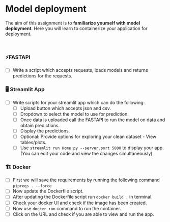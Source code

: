 # Model deployment 


The aim of this assignment is to **familiarize yourself with model deployment**. Here you will learn to containerize your application for deployment.

<br>

### ⚡FASTAPI 

- [ ] Write a script which accepts requests, loads models and returns predictions for the requests.

### 🖥️	Streamlit App

- [ ] Write scripts for your streamlit app which can do the following:
  - [ ] Upload button which accepts json and csv.
  - [ ] Dropdown to select the model to use for prediction.
  - [ ] Once data is uploaded call the FASTAPI to run the model on data and obtain predictions.
  - [ ] Display the predictions.
  - [ ] Optional: Provide options for exploring your clean dataset - View tables/plots.
  - [ ] Use `streamlit run Home.py --server.port 5000` to display your app. (You can edit your code and view the changes simultaneously)
     
### 🏗️ Docker

- [ ] First we will save the requirements by running the following command `pipreqs . --force`
- [ ] Now update the Dockerfile script.
- [ ] After updating the Dockerfile script run `docker build .` in terminal.
- [ ] Check your docker UI and check if the image has been created.
- [ ] Now use `docker run` command to run the container.
- [ ] Click on the URL and check if you are able to view and run the app.
